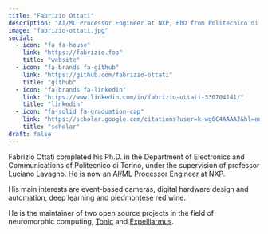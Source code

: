 ```yaml
---
title: "Fabrizio Ottati"
description: "AI/ML Processor Engineer at NXP, PhD from Politecnico di Torino. Focuses on event cameras, digital hardware, and deep learning. Maintains Tonic & Expelliarmus."
image: "fabrizio-ottati.jpg"
social:
  - icon: "fa fa-house"
    link: "https://fabrizio.foo"
    title: "website"
  - icon: "fa-brands fa-github"
    link: "https://github.com/fabrizio-ottati"
    title: "github"
  - icon: "fa-brands fa-linkedin"
    link: "https://www.linkedin.com/in/fabrizio-ottati-330704141/"
    title: "linkedin"
  - icon: "fa-solid fa-graduation-cap"
    link: "https://scholar.google.com/citations?user=k-wg6C4AAAAJ&hl=en"
    title: "scholar"
draft: false
---
```

Fabrizio Ottati completed his Ph.D. in the Department of Electronics and Communications of Politecnico di Torino, under the supervision of professor Luciano Lavagno. He is now an AI/ML Processor Engineer at NXP.

His main interests are event-based cameras, digital hardware design and automation, deep learning and piedmontese red wine.

He is the maintainer of two open source projects in the field of neuromorphic computing, [Tonic](/neuromorphic-computing/software/data-tools/tonic/) and [Expelliarmus](/neuromorphic-computing/software/data-tools/expelliarmus/).
